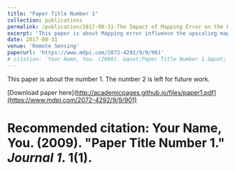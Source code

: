 ```yaml
---
title: "Paper Title Number 1"
collection: publications
permalink: /publication/2017-08-31-The Impact of Mapping Error on the Performance of Upscaling Agricultural Maps
excerpt: 'This paper is about Mapping error influence the upscaling maps'
date: 2017-08-31
venue: 'Remote Sensing'
paperurl: 'https://www.mdpi.com/2072-4292/9/9/901'
# citation: 'Your Name, You. (2009). &quot;Paper Title Number 1.&quot; <i>Journal 1</i>. 1(1).'
---
```

This paper is about the number 1. The number 2 is left for future work.

[Download paper here](http://academicpages.github.io/files/paper1.pdf](https://www.mdpi.com/2072-4292/9/9/901)

# Recommended citation: Your Name, You. (2009). "Paper Title Number 1." <i>Journal 1</i>. 1(1).
